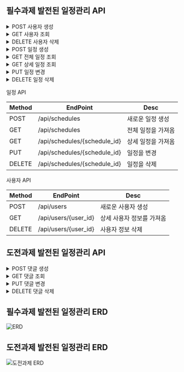 ## 필수과제 발전된 일정관리 API

<details>
<summary>POST 사용자 생성</summary>
<div markdown="1">       

/api/users
- Request body

| 파라미터     |타입  |필수여부| 설명   |
|----------|------|------|------|
| username |String|O     | 작성자  |
| email    |String|O     | 이메일  |
| password |String|O     | 비밀번호 |
  ```json
  {
    "username": "작성자",
    "email" : "1234@email.com",
    "password" : "password"
 
}
  
  ```
-Example Response

| 파라미터       | 타입     |필수여부| 설명       |
|------------|--------|------|----------|
| user_id    | Long   |O     | 작성자 고유번호 |
| username | String |O     | 작성자      |
| email | String |O     | 이메일      |
| created_At | Date   |O     | 생성 날짜    |
| updated_At | Date |X     | 수정 날짜    |

```json
  {
    "user_id": 1,
    "username": "작성자" ,
    "content": "내용",
    "created_At": "2024-11-12",
    "updated_At": null
    }
```
</div>
</details>

<details>
<summary>GET 사용자 조회</summary>
<div markdown="1">       

/api/users/{user_id}
- Requset
 ```
  api/users/1 
  ```

| 파라미터    | 타입   |필수여부| 설명   |
|---------|------|------|------|
| user_id | Long |O     | 작성자 고유번호  |


-Example Response

| 파라미터       | 타입     |필수여부| 설명       |
|------------|--------|------|----------|
| user_id    | Long   |O     | 작성자 고유번호 |
| username | String |O     | 작성자      |
| email | String |O     | 이메일      |
| created_At | Date |O     | 생성 날짜    |
| updated_At | Date |X     | 수정 날짜    |

```json
  {
    "user_id": 1,
    "username": "작성자" ,
    "content": "내용",
    "created_At": "2024-11-12",
    "updated_At": null
}
```
</div>
</details>


<details>
<summary>DELETE 사용자 삭제</summary>
<div markdown="1">       

/api/users/{user_id}
- Requset
 ```
  api/users/1 
  ```

| 파라미터    | 타입   |필수여부| 설명   |
|---------|------|------|------|
| user_id | Long |O     | 작성자 고유번호  |


- Example response (성공)
```

```
- Example response (실패)

```
{
    "errorCode": 400,
    "message": "이미 삭제 되었거나 등록된 사용자가 아닙니다."
}
```
</div>
</details>




<details>
<summary>POST 일정 생성</summary>
<div markdown="1">       

/api/schedules
- Request body

| 파라미터     | 타입     |필수여부|설명  |
|----------|--------|-----|------|
| user_id  | Long   |O    |작성자 고유번호 |
| title    | String |O    |제목   |
| content  | String |O     |내용   |

  ```json
  {
    "userId": 1,
    "title": "제목",
    "content": "내용"
}
```
- Example Response

|파라미터| 타입     |필수여부|설명  |
|------|--------|------|------|
|schedule_id | Long   |O     |일정 고유번호  |
| user_id  | Long    |O     |작성자 고유번호 |
|title | String |O     |제목   |
|content  | String |O     |내용   |
|created_At| Date |O     |생성 날짜 |
|updated_At| Date |X     |수정 날짜 |

  ```json
  {
    "schedule_id": 1,
    "user_id": 1,
    "title" : "제목",
    "content": "내용",
    "created_At": "2024-11-06",
    "updated_At": null
    }
```
</div>
</details>

<details>
<summary>GET 전체 일정 조회</summary>
<div markdown="1">       

/api/schedules
- Requset

    ```
  api/schedules 
  ```

- Example response

|파라미터| 타입     |필수여부|설명  |
|------|--------|------|------|
|schedule_id | Long   |O     |일정 고유번호  |
| user_id  | Long    |O     |작성자 고유번호 |
|title | String |O     |제목   |
|content  | String |O     |내용   |
|created_At| Date |O     |생성 날짜 |
|updated_At| Date |X     |수정 날짜 |

  ```json
 [ 
  {
      "schedule_id": 1,
      "user_id": 1,
      "title" : "제목",
      "content": "내용",
      "created_At": "2024-11-12",
      "updated_At": null
    },
  {
    "schedule_id": 2,
    "user_id": 2,
    "title" : "제목2",
    "content": "내용2",
    "created_At": "2024-11-12",
    "updated_At": null
  }
]
```
</div>
</details>

<details>
<summary>GET 상세 일정 조회</summary>

<div markdown="1">       

/api/schedules/{schedule_id}
- Requset
 ```
  api/schedules/1 
  ```

 |파라미터| 타입  |필수여부|설명  |
 |------|-----|------|------|
 |schedule_id    | INT |O     |일정 고유번호  |

- Example Response (성공)

|파라미터| 타입     |필수여부|설명  |
|------|--------|------|------|
|schedule_id | Long   |O     |일정 고유번호  |
| user_id  | Long    |O     |작성자 고유번호 |
|title | String |O     |제목   |
|content  | String |O     |내용   |
|created_At| Date |O     |생성 날짜 |
|updated_At| Date |X     |수정 날짜 |

  ```json
  {
    "schedule_id": 1,
    "user_id": 1,
    "title" : "제목",
    "content": "내용",
    "created_At": "2024-11-12",
    "updated_At": null
    }
```

- Example response (실패)

```
{
    "errorCode": 400,
    "message": "올바른 ID값이 아닙니다."
}
```

</div>
</details>

<details>
<summary>PUT 일정 변경</summary>
<div markdown="1">       

/api/schedules/{schedule_id}

- Request
 ```
  api/schedules/1 
  ```

| 파라미터     | 타입     |필수여부|설명  |
|----------|--------|-----|------|
| title    | String |O    |제목   |
| content  | String |O     |내용   |

 ```json
  {
    "title" : "수정제목",
    "content": "수정내용"
}
```
- Example response (성공)

|파라미터| 타입     |필수여부|설명  |
|------|--------|------|------|
|schedule_id | Long   |O     |일정 고유번호  |
| user_id  | Long    |O     |작성자 고유번호 |
|title | String |O     |제목   |
|content  | String |O     |내용   |
|created_At| Date |O     |생성 날짜 |
|updated_At| Date |X     |수정 날짜 |

  ```json
  {
    "schedule_id": 1,
    "user_id": 1,
    "title" : "제목",
    "content": "내용",
    "created_At": "2024-11-12",
    "updated_At": "2024-11-12"
    }
```
</div>
</details>

<details>
<summary>DELETE 일정 삭제</summary>
<div markdown="1">       

/api/schedules/{schedule_id}
- Requset
 ```
  api/schedules/1 
  ```

|파라미터| 타입   |필수여부|설명  |
 |------|------|------|------|
|schedule_id    | Long |O     |일정 고유번호  |

- Example response (성공)
```

```
- Example response (실패)

```
{
    "errorCode": 401,
    "message": "비밀번호가 일치 하지 않습니다."
}
```
</div>
</details>

일정 API

|Method|EndPoint|Desc|
|------|---|---|
|POST|/api/schedules|새로운 일정 생성|
|GET|/api/schedules|전체 일정을 가져옴|
|GET|/api/schedules/{schedule_id}|상세 일정을 가져옴|
|PUT|/api/schedules/{schedule_id}|일정을 변경|
|DELETE|/api/schedules/{schedule_id}|일정을 삭제|

사용자 API

| Method | EndPoint                 | Desc           |
|--------|--------------------------|----------------|
| POST   | /api/users               | 새로운 사용자 생성     |
| GET    | /api/users/{user_id}     | 상세 사용자 정보를 가져옴 |
| DELETE | /api/users/{user_id} | 사용자 정보 삭제      |


## 도전과제 발전된 일정관리 API

<details>
<summary>POST 댓글 생성</summary>
<div markdown="1">       

/api/users
- Request body

| 파라미터      | 타입     |필수여부| 설명        |
|-----------|--------|------|-----------|
| userId    | Long   |O     | 작성자 고유 번호 |
| scheduleId | Long   |O     | 일정 고유 번호  |
| content   | String |O     | 댓글        |
  ```json
  {
    "userId": 1,
    "scheduleId" : 1,
    "content" : "댓글입니다"
 
}
  
  ```
-Example Response

| 파라미터       | 타입     |필수여부| 설명        |
|------------|--------|------|-----------|
| commentId  | Long   |O     | 댓글 고유 번호  |
| userId     | Long   |O     | 작성자 고유 번호 |
| scheduleId | Long   |O     | 일정 고유번호   |
| content    | String |O     | 댓글        |
| created_At | Date   |X     | 등록 날짜     |

```json
  {
    "commentId": 1,
    "userId": 1,
    "scheduleId": 1,
    "content": "댓글입니다",
    "created_At": "2024-11-14"
    }
```
</div>
</details>

<details>
<summary>GET 댓글 조회</summary>
<div markdown="1">       

/api/comments/{comment_id}
- Requset
 ```
  api/comments/1 
  ```

| 파라미터      | 타입   |필수여부| 설명      |
|-----------|------|------|---------|
| commentId | Long |O     | 댓글 고유번호 |


-Example Response

| 파라미터       | 타입     |필수여부| 설명        |
|------------|--------|------|-----------|
| commentId  | Long   |O     | 댓글 고유 번호  |
| userId     | Long   |O     | 작성자 고유 번호 |
| scheduleId | Long   |O     | 일정 고유번호   |
| content    | String |O     | 댓글        |
| created_At | Date   |X     | 등록 날짜     |
| updated_At | Date |X     | 수정 날짜    |

```json
  {
    "commentId": 1,
    "userId": 1,
    "scheduleId": 1,
    "content": "댓글입니다",
    "created_At": "2024-11-14",
    "updated_At": null
    }
```
</div>
</details>

<details>
<summary>PUT 댓글 변경</summary>
<div markdown="1">       

/api/comments/{comment_id}

- Request
 ```
  api/comments/1 
  ```

| 파라미터     | 타입     |필수여부| 설명      |
|----------|--------|-----|---------|
| content   | String |O     | 댓글      |

 ```json
  {
    "content" : "수정 댓글"
}
```
- Example response (성공)

| 파라미터       | 타입     |필수여부| 설명        |
|------------|--------|------|-----------|
| commentId  | Long   |O     | 댓글 고유 번호  |
| userId     | Long   |O     | 작성자 고유 번호 |
| scheduleId | Long   |O     | 일정 고유번호   |
| content    | String |O     | 댓글        |
| created_At | Date   |X     | 등록 날짜     |
| updated_At | Date |X     | 수정 날짜    |

```json
  {
  "commentId": 1,
  "userId": 1,
  "scheduleId": 1,
  "content": "수정 댓글",
  "created_At": "2024-11-14",
  "updated_At": "2024-11-14"
}
```
</div>
</details>

<details>
<summary>DELETE 댓글 삭제</summary>
<div markdown="1">       

/api/comments/{comment_id}
- Requset
 ```
  api/comments/1 
  ```

| 파라미터      | 타입   |필수여부|설명  |
 |-----------|------|------|------|
| commentId | Long |O     |일정 고유번호  |

- Example response (성공)
```

```
- Example response (실패)

```
{
    "errorCode": 400,
    "message": "댓글이 삭제되지 않았습니다."
}
```
</div>
</details>



## 필수과제 발전된 일정관리 ERD

![ERD](https://github.com/user-attachments/assets/b32d9989-e838-4bf3-bcf6-d50feb03e967)


## 도전과제 발전된 일정관리 ERD
![도전과제 ERD](https://github.com/user-attachments/assets/dd5d372a-e72e-4369-8445-b92c0f7a506c)

